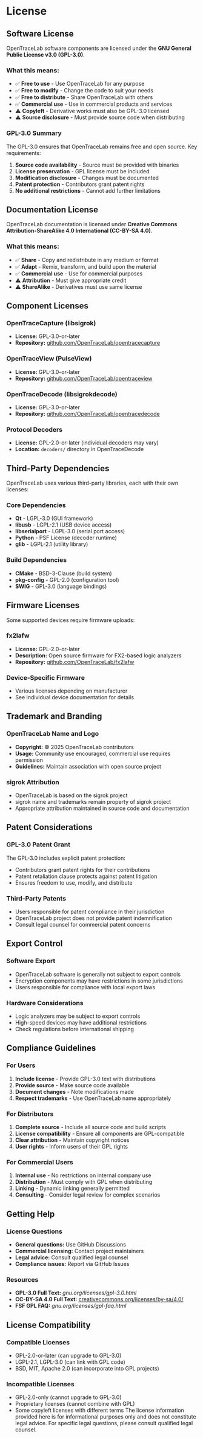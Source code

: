 # License
## Software License
OpenTraceLab software components are licensed under the **GNU General Public License v3.0 (GPL-3.0)**.
### What this means:
- ✅ **Free to use** - Use OpenTraceLab for any purpose
- ✅ **Free to modify** - Change the code to suit your needs
- ✅ **Free to distribute** - Share OpenTraceLab with others
- ✅ **Commercial use** - Use in commercial products and services
- ⚠️ **Copyleft** - Derivative works must also be GPL-3.0 licensed
- ⚠️ **Source disclosure** - Must provide source code when distributing
### GPL-3.0 Summary
The GPL-3.0 ensures that OpenTraceLab remains free and open source. Key requirements:
1. **Source code availability** - Source must be provided with binaries
2. **License preservation** - GPL license must be included
3. **Modification disclosure** - Changes must be documented
4. **Patent protection** - Contributors grant patent rights
5. **No additional restrictions** - Cannot add further limitations
## Documentation License
OpenTraceLab documentation is licensed under **Creative Commons Attribution-ShareAlike 4.0 International (CC-BY-SA 4.0)**.
### What this means:
- ✅ **Share** - Copy and redistribute in any medium or format
- ✅ **Adapt** - Remix, transform, and build upon the material
- ✅ **Commercial use** - Use for commercial purposes
- ⚠️ **Attribution** - Must give appropriate credit
- ⚠️ **ShareAlike** - Derivatives must use same license
## Component Licenses
### OpenTraceCapture (libsigrok)
- **License:** GPL-3.0-or-later
- **Repository:** [github.com/OpenTraceLab/opentracecapture](https://github.com/OpenTraceLab/opentracecapture)
### OpenTraceView (PulseView)
- **License:** GPL-3.0-or-later
- **Repository:** [github.com/OpenTraceLab/opentraceview](https://github.com/OpenTraceLab/opentraceview)
### OpenTraceDecode (libsigrokdecode)
- **License:** GPL-3.0-or-later
- **Repository:** [github.com/OpenTraceLab/opentracedecode](https://github.com/OpenTraceLab/opentracedecode)
### Protocol Decoders
- **License:** GPL-2.0-or-later (individual decoders may vary)
- **Location:** `decoders/` directory in OpenTraceDecode
## Third-Party Dependencies
OpenTraceLab uses various third-party libraries, each with their own licenses:
### Core Dependencies
- **Qt** - LGPL-3.0 (GUI framework)
- **libusb** - LGPL-2.1 (USB device access)
- **libserialport** - LGPL-3.0 (serial port access)
- **Python** - PSF License (decoder runtime)
- **glib** - LGPL-2.1 (utility library)
### Build Dependencies
- **CMake** - BSD-3-Clause (build system)
- **pkg-config** - GPL-2.0 (configuration tool)
- **SWIG** - GPL-3.0 (language bindings)
## Firmware Licenses
Some supported devices require firmware uploads:
### fx2lafw
- **License:** GPL-2.0-or-later
- **Description:** Open source firmware for FX2-based logic analyzers
- **Repository:** [github.com/OpenTraceLab/fx2lafw](https://github.com/OpenTraceLab/fx2lafw)
### Device-Specific Firmware
- Various licenses depending on manufacturer
- See individual device documentation for details
## Trademark and Branding
### OpenTraceLab Name and Logo
- **Copyright:** © 2025 OpenTraceLab contributors
- **Usage:** Community use encouraged, commercial use requires permission
- **Guidelines:** Maintain association with open source project
### sigrok Attribution
- OpenTraceLab is based on the sigrok project
- sigrok name and trademarks remain property of sigrok project
- Appropriate attribution maintained in source code and documentation
## Patent Considerations
### GPL-3.0 Patent Grant
The GPL-3.0 includes explicit patent protection:
- Contributors grant patent rights for their contributions
- Patent retaliation clause protects against patent litigation
- Ensures freedom to use, modify, and distribute
### Third-Party Patents
- Users responsible for patent compliance in their jurisdiction
- OpenTraceLab project does not provide patent indemnification
- Consult legal counsel for commercial patent concerns
## Export Control
### Software Export
- OpenTraceLab software is generally not subject to export controls
- Encryption components may have restrictions in some jurisdictions
- Users responsible for compliance with local export laws
### Hardware Considerations
- Logic analyzers may be subject to export controls
- High-speed devices may have additional restrictions
- Check regulations before international shipping
## Compliance Guidelines
### For Users
1. **Include license** - Provide GPL-3.0 text with distributions
2. **Provide source** - Make source code available
3. **Document changes** - Note modifications made
4. **Respect trademarks** - Use OpenTraceLab name appropriately
### For Distributors
1. **Complete source** - Include all source code and build scripts
2. **License compatibility** - Ensure all components are GPL-compatible
3. **Clear attribution** - Maintain copyright notices
4. **User rights** - Inform users of their GPL rights
### For Commercial Users
1. **Internal use** - No restrictions on internal company use
2. **Distribution** - Must comply with GPL when distributing
3. **Linking** - Dynamic linking generally permitted
4. **Consulting** - Consider legal review for complex scenarios
## Getting Help
### License Questions
- **General questions:** Use GitHub Discussions
- **Commercial licensing:** Contact project maintainers
- **Legal advice:** Consult qualified legal counsel
- **Compliance issues:** Report via GitHub Issues
### Resources
- **GPL-3.0 Full Text:** *gnu.org/licenses/gpl-3.0.html*
- **CC-BY-SA 4.0 Full Text:** [creativecommons.org/licenses/by-sa/4.0/](https://creativecommons.org/licenses/by-sa/4.0/)
- **FSF GPL FAQ:** *gnu.org/licenses/gpl-faq.html*
## License Compatibility
### Compatible Licenses
- GPL-2.0-or-later (can upgrade to GPL-3.0)
- LGPL-2.1, LGPL-3.0 (can link with GPL code)
- BSD, MIT, Apache 2.0 (can incorporate into GPL projects)
### Incompatible Licenses
- GPL-2.0-only (cannot upgrade to GPL-3.0)
- Proprietary licenses (cannot combine with GPL)
- Some copyleft licenses with different terms
The license information provided here is for informational purposes only and does not constitute legal advice. For specific legal questions, please consult qualified legal counsel.
